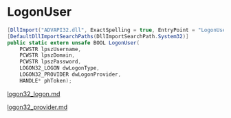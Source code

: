 # LogonUser

```csharp
[DllImport("ADVAPI32.dll", ExactSpelling = true, EntryPoint = "LogonUserW", SetLastError = true)]
[DefaultDllImportSearchPaths(DllImportSearchPath.System32)]
public static extern unsafe BOOL LogonUser(
    PCWSTR lpszUsername,
    PCWSTR lpszDomain,
    PCWSTR lpszPassword,
    LOGON32_LOGON dwLogonType,
    LOGON32_PROVIDER dwLogonProvider,
    HANDLE* phToken);
```

[logon32\_logon.md](../security/logon32\_logon.md "mention")

[logon32\_provider.md](../security/logon32\_provider.md "mention")
